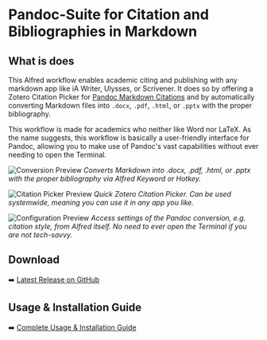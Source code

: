# Pandoc-Suite for Citation and Bibliographies in Markdown

## What is does
This Alfred workflow enables academic citing and publishing with any markdown app like iA Writer, Ulysses, or Scrivener. It does so by offering a Zotero Citation Picker for [Pandoc Markdown Citations](https://pandoc.org/MANUAL.html#pandocs-markdown) and by automatically converting Markdown files into `.docx`, `.pdf`, `.html`, or `.pptx` with the proper bibliography. 

This workflow is made for academics who neither like Word nor LaTeX. As the name suggests, this workflow is basically a user-friendly interface for Pandoc, allowing you to make use of Pandoc's vast capabilities without ever needing to open the Terminal. 

![Conversion Preview](https://i.imgur.com/hBkN8e3.png) *Converts Markdown into .docx, .pdf, .html, or .pptx with the proper bibliography via Alfred Keyword or Hotkey.*

![Citation Picker Preview](https://i.imgur.com/XuSfGov.png) *Quick Zotero Citation Picker. Can be used systemwide, meaning you can use it in any app you like.*

![Configuration Preview](https://i.imgur.com/BDUPYef.png) *Access settings of the Pandoc conversion, e.g. citation style, from Alfred itself. No need to ever open the Terminal if you are not tech-savvy.*

## Download
➡️ [Latest Release on GitHub](https://github.com/chrisgrieser/pandoc_alfred/releases)

## Usage & Installation Guide
➡️ [Complete Usage & Installation Guide](https://chris-grieser.de/pandoc_alfred)
